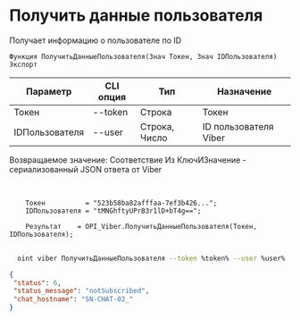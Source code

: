 ﻿---
sidebar_position: 3
---

# Получить данные пользователя
 Получает информацию о пользователе по ID



`Функция ПолучитьДанныеПользователя(Знач Токен, Знач IDПользователя) Экспорт`

  | Параметр | CLI опция | Тип | Назначение |
  |-|-|-|-|
  | Токен | --token | Строка | Токен |
  | IDПользователя | --user | Строка, Число | ID пользователя Viber |

  
  Возвращаемое значение:   Соответствие Из КлючИЗначение - сериализованный JSON ответа от Viber

<br/>




```bsl title="Пример кода"
    Токен          = "523b58ba82afffaa-7ef3b426...";
    IDПользователя = "tMNGhftyUPrB3r1lD+bT4g==";

    Результат    = OPI_Viber.ПолучитьДанныеПользователя(Токен, IDПользователя);
```



```sh title="Пример команды CLI"
    
  oint viber ПолучитьДанныеПользователя --token %token% --user %user%

```

```json title="Результат"
{
 "status": 6,
 "status_message": "notSubscribed",
 "chat_hostname": "SN-CHAT-02_"
}
```

